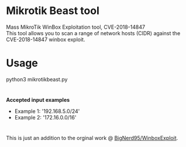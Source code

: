                                                           
                                                               
# Mikrotik Beast tool
  Mass MikroTik WinBox Exploitation tool, CVE-2018-14847     
  This tool allows you to scan a range of network hosts (CIDR) against the CVE-2018-14847 winbox exploit.
  
# Usage 
  python3 mikrotikbeast.py
# 
 <b>Accepted input examples </b><br/>
- Example 1: '192.168.5.0/24'<br/>
- Example 2: '172.16.0.0/16'<br/>
#
  
This is just an addition to the orginal work @ [BigNerd95/WinboxExploit](https://github.com/BigNerd95/WinboxExploit).

